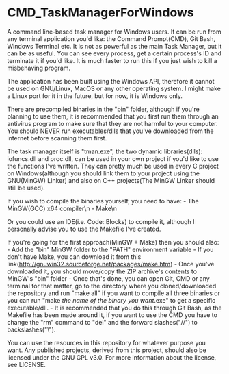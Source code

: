 # CMD_TaskManagerForWindows

A command line-based task manager for Windows users. It can be run from any
terminal application you'd like: the Command Prompt(CMD), Git Bash, Windows Terminal etc.
It is not as powerful as the main Task Manager, but it can be as useful. You can see every
process, get a certain process's ID and terminate it if you'd like. It is much faster to
run this if you just wish to kill a misbehaving program.

The application has been built using the Windows API, therefore it cannot be used on GNU/Linux, MacOS
or any other operating system. I might make a Linux port for it in the future, but for now, it is 
Windows only.

There are precompiled binaries in the "bin" folder, although if you're planning to use them, it is
recommended that you first run them through an antivirus program to make sure that they are not 
harmful to your computer. You should NEVER run executables/dlls that you've downloaded from the internet
before scanning them first.

The task manager itself is "tman.exe", the two dynamic libraries(dlls): iofuncs.dll and proc.dll, can be
used in your own project if you'd like to use the functions I've written. They can pretty much be used
in every C project on Windows(although you should link them to your project using the GNU(MinGW) Linker)
and also on C++ projects(The MinGW Linker should still be used).

If you wish to compile the binaries yourself, you need to have:
    - The MinGW(GCC) x64 compiler\n
    - Make\n

Or you could use an IDE(i.e. Code::Blocks) to compile it, although I personally advise you
to use the Makefile I've created.

If you're going for the first approach(MinGW + Make) then you should also:
    - Add the "bin" MinGW folder to the "PATH" environment variable
    - If you don't have Make, you can download it from this link(http://gnuwin32.sourceforge.net/packages/make.htm)
    - Once you've downloaded it, you should move/copy the ZIP archive's contents to MinGW's "bin" folder
    - Once that's done, you can open Git, CMD or any terminal for that matter, go to the directory where you
    cloned/downloaded the repository and run "make all" if you want to compile all three binaries or you can
    run "make *the name of the binary you want*.exe" to get a specific executable/dll.
    - It is recommended that you do this through Git Bash, as the Makefile has been made around it, if you want
    to use the CMD you have to change the "rm" command to "del" and the forward slashes("//") to backslashes("\\").

You can use the resources in this repository for whatever purpose you want. Any published projects, derived
from this project, should also be licensed under the GNU GPL v3.0. For more information about the license,
see LICENSE. 